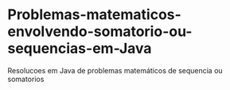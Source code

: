 # Problemas-matematicos-envolvendo-somatorio-ou-sequencias-em-Java
Resolucoes em Java de problemas matemáticos de sequencia ou somatorios

